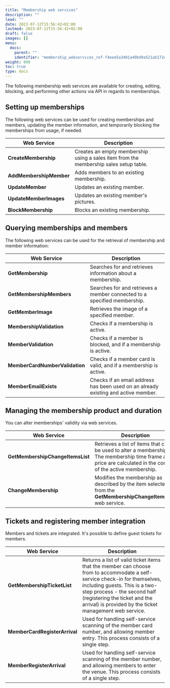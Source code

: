 ```yaml
---
title: "Membership web services"
description: ""
lead: ""
date: 2023-07-12T15:56:42+02:00
lastmod: 2023-07-12T15:56:42+02:00
draft: false
images: []
menu:
  docs:
    parent: ""
    identifier: "membership_webservices_ref-f4eee5a3401a49bd9a521ab172e10c9f"
weight: 999
toc: true
type: docs
---
```


The following membership web services are available for creating, editing, blocking, and performing other actions via API in regards to memberships.

## Setting up memberships

The following web services can be used for creating memberships and members, updating the member information, and temporarily blocking the memberships from usage, if needed.

| Web Service     | Description |
| ----------- | ----------- |
| **CreateMembership** | Creates an empty membership using a sales item from the membership sales setup table. |
| **AddMembershipMember** | Adds members to an existing membership. |
| **UpdateMember** | Updates an existing member. |
| **UpdateMemberImages** | Updates an existing member's pictures. |
| **BlockMembership** | Blocks an existing membership. | 

## Querying memberships and members

The following web services can be used for the retrieval of membership and member information:

| Web Service     | Description |
| ----------- | ----------- |
| **GetMembership** | Searches for and retrieves information about a membership. |
| **GetMembershipMembers** | Searches for and retrieves a member connected to a specified membership. |
| **GetMemberImage** | Retrieves the image of a specified member. |
| **MembershipValidation** | Checks if a membership is active. |
| **MemberValidation** |  Checks if a member is blocked, and if a membership is active. |
| **MemberCardNumberValidation** | Checks if a member card is valid, and if a membership is active. | 
| **MemberEmailExists** | Checks if an email address has been used on an already existing and active member. |

## Managing the membership product and duration

You can alter memberships' validity via web services.

| Web Service     | Description |
| ----------- | ----------- |
| **GetMembershipChangeItemsList** | Retrieves a list of items that can be used to alter a membership. The membership time frame and price are calculated in the context of the active membership. |  
| **ChangeMembership** | Modifies the membership as described by the item selected from the **GetMembershipChangeItemsList** web service.   | 

## Tickets and registering member integration

Members and tickets are integrated. It's possible to define guest tickets for members. 

| Web Service     | Description |
| ----------- | ----------- |
| **GetMembershipTicketList** | Returns a list of valid ticket items that the member can choose from to accommodate a self-service check-in for themselves, including guests. This is a two-step process - the second half (registering the ticket and the arrival) is provided by the ticket management web service. |
| **MemberCardRegisterArrival** | Used for handling self-service scanning of the member card number, and allowing member entry. This process consists of a single step. |
| **MemberRegisterArrival** | Used for handling self-service scanning of the member number, and allowing members to enter the venue. This process consists of a single step. | 
